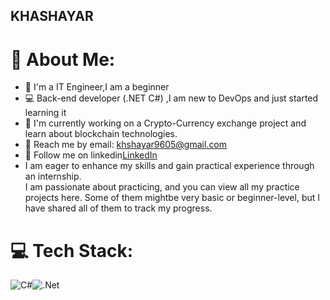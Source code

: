 <h2>KHASHAYAR</h2>

# 💫 About Me:
- 💎 I'm a IT Engineer,I am a beginner
- 💻 Back-end developer (.NET C#) ,I am new to DevOps and just started learning it
- 🔭 I'm currently working on a Crypto-Currency exchange project and learn about blockchain technologies.
- 📧 Reach me by email: khshayar9605@gmail.com
- 🔗 Follow me on linkedin[LinkedIn](https://www.linkedin.com/in/khshayar/)
- I am eager to enhance my skills and gain practical experience through an internship. <br>I am passionate about practicing, and you can view all my practice projects here. Some of them mightbe very basic or beginner-level, but I have shared all of them to track my progress.

# 💻 Tech Stack:
![C#](https://img.shields.io/badge/c%23-%23239120.svg?style=for-the-badge&logo=c-sharp&logoColor=white)![.Net](https://img.shields.io/badge/.NET-5C2D91?style=for-the-badge&logo=.net&logoColor=white)
